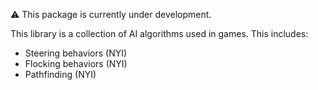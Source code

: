 
:warning: This package is currently under development.

This library is a collection of AI algorithms used in games. This includes:
  - Steering behaviors (NYI)
  - Flocking behaviors (NYI)
  - Pathfinding (NYI)
